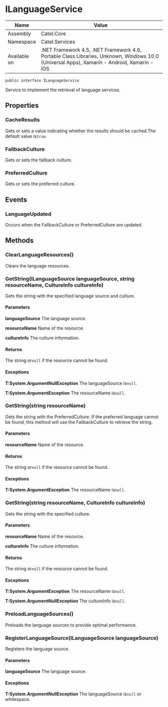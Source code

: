 

# ILanguageService

Name|Value
---|---
Assembly|Catel.Core
Namespace|Catel.Services
Available on|.NET Framework 4.5, .NET Framework 4.6, Portable Class Libraries, Unknown, Windows 10.0 (Universal Apps), Xamarin - Android, Xamarin - iOS

```
public interface ILanguageService
```

Service to implement the retrieval of language services.



## Properties

### CacheResults

Gets or sets a value indicating whether the results should be cached.The default value is`true`.



### FallbackCulture

Gets or sets the fallback culture.



### PreferredCulture

Gets or sets the preferred culture.



## Events

### LanguageUpdated

Occurs when the FallbackCulture or PreferredCulture are updated.



## Methods

### ClearLanguageResources()

Clears the language resources.



### GetString(ILanguageSource languageSource, string resourceName, CultureInfo cultureInfo)

Gets the string with the specified language source and culture.

#### Parameters

**languageSource**
The language source.

**resourceName**
Name of the resource.

**cultureInfo**
The culture information.

#### Returns

The string or`null` if the resource cannot be found.

#### Exceptions

**T:System.ArgumentNullException**
The languageSource is`null`.

**T:System.ArgumentException**
The resourceName is`null`.



### GetString(string resourceName)

Gets the string with the PreferredCulture. If the preferred language cannot be found, this method will use the FallbackCulture to retrieve the string.

#### Parameters

**resourceName**
Name of the resource.

#### Returns

The string or`null` if the resource cannot be found.

#### Exceptions

**T:System.ArgumentException**
The resourceName is`null`.



### GetString(string resourceName, CultureInfo cultureInfo)

Gets the string with the specified culture.

#### Parameters

**resourceName**
Name of the resource.

**cultureInfo**
The culture information.

#### Returns

The string or`null` if the resource cannot be found.

#### Exceptions

**T:System.ArgumentException**
The resourceName is`null`.

**T:System.ArgumentNullException**
The cultureInfo is`null`.



### PreloadLanguageSources()

Preloads the language sources to provide optimal performance.



### RegisterLanguageSource(ILanguageSource languageSource)

Registers the language source.

#### Parameters

**languageSource**
The language source.

#### Exceptions

**T:System.ArgumentNullException**
The languageSource is`null` or whitespace.



